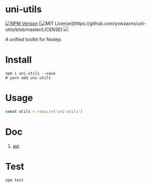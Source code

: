 # uni-utils
[![NPM Version](https://img.shields.io/npm/v/npm.svg?style=flat)](https://www.npmjs.com/package/uni-utils)
[![MIT License](https://img.shields.io/apm/l/atomic-design-ui.svg?)](https://github.com/yxwzaxns/uni-utils/blob/master/LICENSE)
![](https://github.com/yxwzaxns/uni-utils/workflows/npm/badge.svg)

A unified toolkit for Nodejs

# Install

```
npm i uni-utils --save
# yarn add uni-utils

```

# Usage

```js
const utils = require('uni-utils')

```

# Doc
1. [api](https://uni-utils.com/api)

# Test

```
npm test
```
